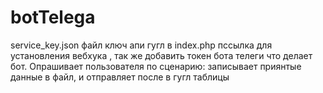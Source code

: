 # botTelega
 service_key.json файл ключ апи гугл
 в index.php пссылка для установления вебхука , так же добавить токен бота телеги
 что делает бот.
 Опрашивает пользователя по сценарию: 
 записывает приянтые данные в файл, и отправляет после в гугл таблицы
